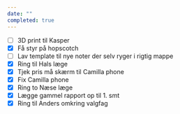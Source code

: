```yaml
---
date: ""
completed: true
---
```

- [ ] 3D print til Kasper
- [x] Få styr på hopscotch
- [ ] Lav template til nye noter der selv ryger i rigtig mappe
- [x] Ring til Hals læge
- [x] Tjek pris må skærm til Camilla phone
- [x] Fix Camilla phone
- [x] Ring to Næse læge
- [x] Lægge gammel rapport op til 1. smt
- [x] Ring til Anders omkring valgfag